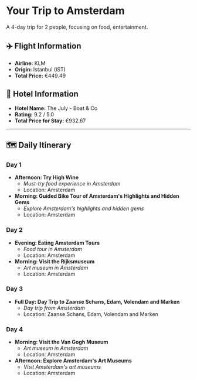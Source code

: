 # Your Trip to Amsterdam

A 4-day trip for 2 people, focusing on food, entertainment.

## ✈️ Flight Information
- **Airline:** KLM
- **Origin:** Istanbul (IST)
- **Total Price:** €449.49

## 🏨 Hotel Information
- **Hotel Name:** The July - Boat & Co
- **Rating:** 9.2 / 5.0
- **Total Price for Stay:** €932.67

---

## 🗺️ Daily Itinerary

### Day 1
- **Afternoon: Try High Wine**
  - *Must-try food experience in Amsterdam*
  - Location: Amsterdam
- **Morning: Guided Bike Tour of Amsterdam's Highlights and Hidden Gems**
  - *Explore Amsterdam's highlights and hidden gems*
  - Location: Amsterdam

### Day 2
- **Evening: Eating Amsterdam Tours**
  - *Food tour in Amsterdam*
  - Location: Amsterdam
- **Morning: Visit the Rijksmuseum**
  - *Art museum in Amsterdam*
  - Location: Amsterdam

### Day 3
- **Full Day: Day Trip to Zaanse Schans, Edam, Volendam and Marken**
  - *Day trip from Amsterdam*
  - Location: Zaanse Schans, Edam, Volendam and Marken

### Day 4
- **Morning: Visit the Van Gogh Museum**
  - *Art museum in Amsterdam*
  - Location: Amsterdam
- **Afternoon: Explore Amsterdam's Art Museums**
  - *Visit Amsterdam's art museums*
  - Location: Amsterdam
